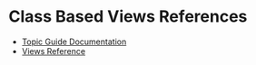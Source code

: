# Class Based Views References

* <a href="https://docs.djangoproject.com/en/5.1/topics/class-based-views/" target="_blank">Topic Guide Documentation</a>
* <a href="https://docs.djangoproject.com/en/5.1/ref/class-based-views/" target="_blank">Views Reference</a>
<!-- * <a href="" target="_blank">Template</a> -->


